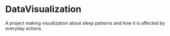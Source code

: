 # DataVisualization

A project making visualization about sleep patterns and how it is affected by everyday actions.
